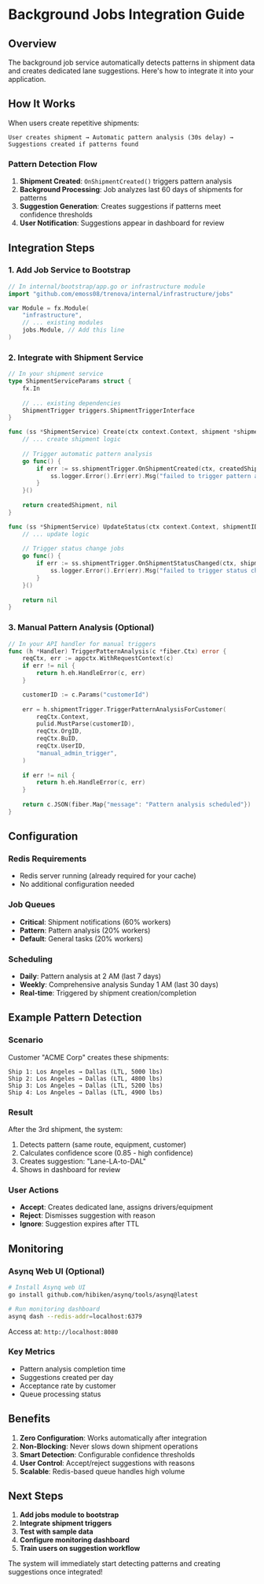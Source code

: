 <!--
Copyright 2023-2025 Eric Moss
Licensed under FSL-1.1-ALv2 (Functional Source License 1.1, Apache 2.0 Future)
Full license: https://github.com/emoss08/Trenova/blob/master/LICENSE.md-->
# Background Jobs Integration Guide

## Overview

The background job service automatically detects patterns in shipment data and creates dedicated lane suggestions. Here's how to integrate it into your application.

## How It Works

When users create repetitive shipments:

```
User creates shipment → Automatic pattern analysis (30s delay) → Suggestions created if patterns found
```

### Pattern Detection Flow

1. **Shipment Created**: `OnShipmentCreated()` triggers pattern analysis
2. **Background Processing**: Job analyzes last 60 days of shipments for patterns
3. **Suggestion Generation**: Creates suggestions if patterns meet confidence thresholds
4. **User Notification**: Suggestions appear in dashboard for review

## Integration Steps

### 1. Add Job Service to Bootstrap

```go
// In internal/bootstrap/app.go or infrastructure module
import "github.com/emoss08/trenova/internal/infrastructure/jobs"

var Module = fx.Module(
    "infrastructure", 
    // ... existing modules
    jobs.Module, // Add this line
)
```

### 2. Integrate with Shipment Service

```go
// In your shipment service
type ShipmentServiceParams struct {
    fx.In
    
    // ... existing dependencies
    ShipmentTrigger triggers.ShipmentTriggerInterface
}

func (ss *ShipmentService) Create(ctx context.Context, shipment *shipment.Shipment) (*shipment.Shipment, error) {
    // ... create shipment logic
    
    // Trigger automatic pattern analysis
    go func() {
        if err := ss.shipmentTrigger.OnShipmentCreated(ctx, createdShipment); err != nil {
            ss.logger.Error().Err(err).Msg("failed to trigger pattern analysis")
        }
    }()
    
    return createdShipment, nil
}

func (ss *ShipmentService) UpdateStatus(ctx context.Context, shipmentID pulid.ID, newStatus shipment.Status) error {
    // ... update logic
    
    // Trigger status change jobs
    go func() {
        if err := ss.shipmentTrigger.OnShipmentStatusChanged(ctx, shipment, oldStatus, newStatus); err != nil {
            ss.logger.Error().Err(err).Msg("failed to trigger status change jobs")
        }
    }()
    
    return nil
}
```

### 3. Manual Pattern Analysis (Optional)

```go
// In your API handler for manual triggers
func (h *Handler) TriggerPatternAnalysis(c *fiber.Ctx) error {
    reqCtx, err := appctx.WithRequestContext(c)
    if err != nil {
        return h.eh.HandleError(c, err)
    }

    customerID := c.Params("customerId")
    
    err = h.shipmentTrigger.TriggerPatternAnalysisForCustomer(
        reqCtx.Context,
        pulid.MustParse(customerID),
        reqCtx.OrgID,
        reqCtx.BuID, 
        reqCtx.UserID,
        "manual_admin_trigger",
    )
    
    if err != nil {
        return h.eh.HandleError(c, err)
    }
    
    return c.JSON(fiber.Map{"message": "Pattern analysis scheduled"})
}
```

## Configuration

### Redis Requirements

- Redis server running (already required for your cache)
- No additional configuration needed

### Job Queues

- **Critical**: Shipment notifications (60% workers)
- **Pattern**: Pattern analysis (20% workers)  
- **Default**: General tasks (20% workers)

### Scheduling

- **Daily**: Pattern analysis at 2 AM (last 7 days)
- **Weekly**: Comprehensive analysis Sunday 1 AM (last 30 days)
- **Real-time**: Triggered by shipment creation/completion

## Example Pattern Detection

### Scenario

Customer "ACME Corp" creates these shipments:

```
Ship 1: Los Angeles → Dallas (LTL, 5000 lbs)
Ship 2: Los Angeles → Dallas (LTL, 4800 lbs) 
Ship 3: Los Angeles → Dallas (LTL, 5200 lbs)
Ship 4: Los Angeles → Dallas (LTL, 4900 lbs)
```

### Result

After the 3rd shipment, the system:

1. Detects pattern (same route, equipment, customer)
2. Calculates confidence score (0.85 - high confidence)  
3. Creates suggestion: "Lane-LA-to-DAL"
4. Shows in dashboard for review

### User Actions

- **Accept**: Creates dedicated lane, assigns drivers/equipment
- **Reject**: Dismisses suggestion with reason
- **Ignore**: Suggestion expires after TTL

## Monitoring

### Asynq Web UI (Optional)

```bash
# Install Asynq web UI
go install github.com/hibiken/asynq/tools/asynq@latest

# Run monitoring dashboard  
asynq dash --redis-addr=localhost:6379
```

Access at: `http://localhost:8080`

### Key Metrics

- Pattern analysis completion time
- Suggestions created per day
- Acceptance rate by customer
- Queue processing status

## Benefits

1. **Zero Configuration**: Works automatically after integration
2. **Non-Blocking**: Never slows down shipment operations
3. **Smart Detection**: Configurable confidence thresholds
4. **User Control**: Accept/reject suggestions with reasons
5. **Scalable**: Redis-based queue handles high volume

## Next Steps

1. **Add jobs module to bootstrap**
2. **Integrate shipment triggers**
3. **Test with sample data**
4. **Configure monitoring dashboard**
5. **Train users on suggestion workflow**

The system will immediately start detecting patterns and creating suggestions once integrated!
